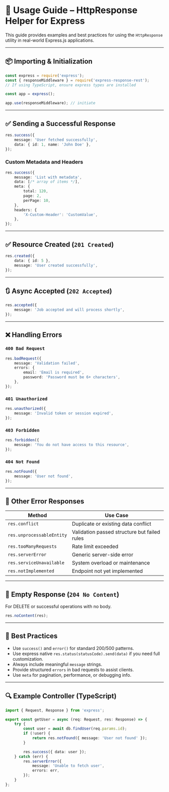 # 📘 Usage Guide – HttpResponse Helper for Express

This guide provides examples and best practices for using the `HttpResponse` utility in real-world Express.js applications.

---

## 📦 Importing & Initialization

```ts
const express = require('express');
const { responseMiddleware } = require('express-response-rest');
// If using TypeScript, ensure express types are installed

const app = express();

app.use(responseMiddleware); // initiate
```

---

## ✅ Sending a Successful Response

```ts
res.success({
	message: 'User fetched successfully',
	data: { id: 1, name: 'John Doe' },
});
```

### Custom Metadata and Headers

```ts
res.success({
	message: 'List with metadata',
	data: [/* array of items */],
	meta: {
		total: 120,
		page: 2,
		perPage: 10,
	},
	headers: {
		'X-Custom-Header': 'CustomValue',
	},
});
```

---

## ✅ Resource Created (`201 Created`)

```ts
res.created({
	data: { id: 5 },
	message: 'User created successfully',
});
```

---

## 🔃 Async Accepted (`202 Accepted`)

```ts
res.accepted({
	message: 'Job accepted and will process shortly',
});
```

---

## ❌ Handling Errors

### `400 Bad Request`

```ts
res.badRequest({
	message: 'Validation failed',
	errors: {
		email: 'Email is required',
		password: 'Password must be 6+ characters',
	},
});
```

### `401 Unauthorized`

```ts
res.unauthorized({
	message: 'Invalid token or session expired',
});
```

### `403 Forbidden`

```ts
res.forbidden({
	message: 'You do not have access to this resource',
});
```

### `404 Not Found`

```ts
res.notFound({
	message: 'User not found',
});
```

---

## 🚫 Other Error Responses

| Method                             | Use Case                                     |
| ---------------------------------- | -------------------------------------------- |
| `res.conflict`                     | Duplicate or existing data conflict          |
| `res.unprocessableEntity`          | Validation passed structure but failed rules |
| `res.tooManyRequests`              | Rate limit exceeded                          |
| `res.serverError`                  | Generic server-side error                    |
| `res.serviceUnavailable`           | System overload or maintenance               |
| `res.notImplemented`               | Endpoint not yet implemented                 |

---

## 🧾 Empty Response (`204 No Content`)

For DELETE or successful operations with no body.

```ts
res.noContent(res);
```

---

## 📌 Best Practices

* Use `success()` and `error()` for standard 200/500 patterns.
* Use express native `res.status(statusCode).send(data)` if you need full customization.
* Always include meaningful `message` strings.
* Provide structured `errors` in bad requests to assist clients.
* Use `meta` for pagination, performance, or debugging info.

---

## 🔍 Example Controller (TypeScript)

```ts
import { Request, Response } from 'express';

export const getUser = async (req: Request, res: Response) => {
	try {
		const user = await db.findUser(req.params.id);
		if (!user) {
			return res.notFound({ message: 'User not found' });
		}

		res.success({ data: user });
	} catch (err) {
		res.serverError({
			message: 'Unable to fetch user',
			errors: err,
		});
	}
};
```